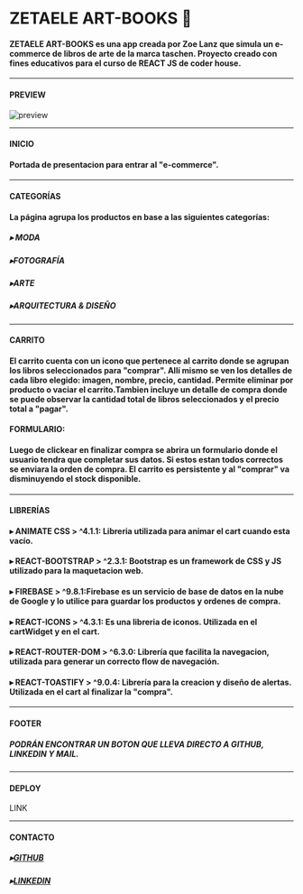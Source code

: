 # ZETAELE ART-BOOKS 📔

#### ZETAELE ART-BOOKS es una app creada por Zoe Lanz que simula un e-commerce de libros de arte de la marca taschen. Proyecto creado con fines educativos para el curso de REACT JS de coder house.

---

#### PREVIEW

<img src="videos\ZETAELE-_-ARTBOOKS-Google-Chrome-2022-06-16-18-39-41.gif" alt="preview"></img>

---

#### INICIO

#### Portada de presentacion para entrar al "e-commerce".

---

#### CATEGORÍAS

#### La página agrupa los productos en base a las siguientes categorías:

##### ▸ MODA

##### ▸FOTOGRAFÍA

##### ▸ARTE

##### ▸ARQUITECTURA & DISEÑO

---

#### CARRITO

#### El carrito cuenta con un icono que pertenece al carrito donde se agrupan los libros seleccionados para "comprar". Allí mismo se ven los detalles de cada libro elegido: imagen, nombre, precio, cantidad. Permite eliminar por producto o vaciar el carrito.Tambien incluye un detalle de compra donde se puede observar la cantidad total de libros seleccionados y el precio total a "pagar".

#### FORMULARIO:

#### Luego de clickear en finalizar compra se abrira un formulario donde el usuario tendra que completar sus datos. Si estos estan todos correctos se enviara la orden de compra. El carrito es persistente y al "comprar" va disminuyendo el stock disponible.

---

#### LIBRERÍAS

#### ▸ ANIMATE CSS > ^4.1.1: Libreria utilizada para animar el cart cuando esta vacío.

#### ▸ REACT-BOOTSTRAP > ^2.3.1: Bootstrap es un framework de CSS y JS utilizado para la maquetacion web.

#### ▸ FIREBASE > ^9.8.1:Firebase es un servicio de base de datos en la nube de Google y lo utilice para guardar los productos y ordenes de compra.

#### ▸ REACT-ICONS > ^4.3.1: Es una libreria de iconos. Utilizada en el cartWidget y en el cart.

#### ▸ REACT-ROUTER-DOM > ^6.3.0: Librería que facilita la navegacion, utilizada para generar un correcto flow de navegación.

#### ▸ REACT-TOASTIFY > ^9.0.4: Librería para la creacion y diseño de alertas. Utilizada en el cart al finalizar la "compra".

---

#### FOOTER

##### PODRÁN ENCONTRAR UN BOTON QUE LLEVA DIRECTO A GITHUB, LINKEDIN Y MAIL.

---

#### DEPLOY

LINK

---

#### CONTACTO

##### ▸[GITHUB](https://github.com/zoelanz)

##### ▸[LINKEDIN](https://www.linkedin.com/in/zoe-lanz/)

